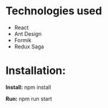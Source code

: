 # Technologies used

* React
* Ant Design 
* Formik
* Redux Saga

# Installation:

**Install:**
npm install

**Run:**
npm run start